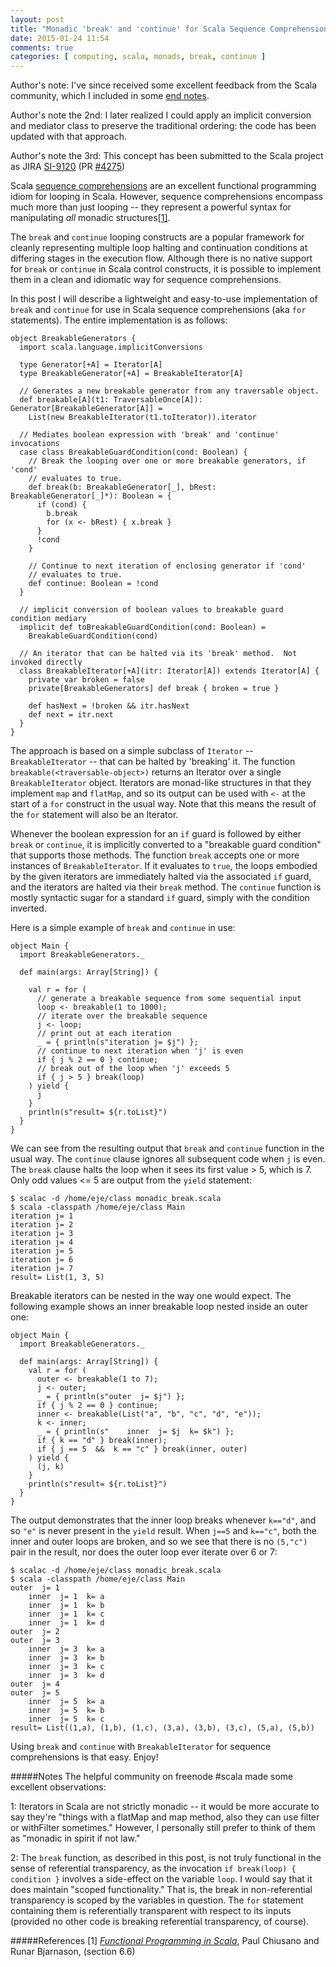 ```yaml
---
layout: post
title: "Monadic 'break' and 'continue' for Scala Sequence Comprehensions"
date: 2015-01-24 11:54
comments: true
categories: [ computing, scala, monads, break, continue ]
---
```


Author's note: I've since received some excellent feedback from the Scala community, which I included in some [end notes](#notes).

Author's note the 2nd: I later realized I could apply an implicit conversion and mediator class to preserve the traditional ordering: the code has been updated with that approach.

Author's note the 3rd: This concept has been submitted to the Scala project as JIRA [SI-9120](https://issues.scala-lang.org/browse/SI-9120) (PR [#4275](https://github.com/scala/scala/pull/4275))

Scala [sequence comprehensions](http://docs.scala-lang.org/tutorials/tour/sequence-comprehensions.html) are an excellent functional programming idiom for looping in Scala.  However, sequence comprehensions encompass much more than just looping -- they represent a powerful syntax for manipulating _all_ monadic structures[[1]](#ref1).

The `break` and `continue` looping constructs are a popular framework for cleanly representing multiple loop halting and continuation conditions at differing stages in the execution flow.  Although there is no native support for `break` or `continue` in Scala control constructs, it is possible to implement them in a clean and idiomatic way for sequence comprehensions.

In this post I will describe a lightweight and easy-to-use implementation of `break` and `continue` for use in Scala sequence comprehensions (aka `for` statements).  The entire implementation is as follows:

    object BreakableGenerators {
      import scala.language.implicitConversions

      type Generator[+A] = Iterator[A]
      type BreakableGenerator[+A] = BreakableIterator[A]

      // Generates a new breakable generator from any traversable object.
      def breakable[A](t1: TraversableOnce[A]): Generator[BreakableGenerator[A]] =
        List(new BreakableIterator(t1.toIterator)).iterator

      // Mediates boolean expression with 'break' and 'continue' invocations
      case class BreakableGuardCondition(cond: Boolean) {
        // Break the looping over one or more breakable generators, if 'cond' 
        // evaluates to true.
        def break(b: BreakableGenerator[_], bRest: BreakableGenerator[_]*): Boolean = {
          if (cond) {
            b.break
            for (x <- bRest) { x.break }
          }
          !cond
        }

        // Continue to next iteration of enclosing generator if 'cond' 
        // evaluates to true.
        def continue: Boolean = !cond
      }

      // implicit conversion of boolean values to breakable guard condition mediary
      implicit def toBreakableGuardCondition(cond: Boolean) =
        BreakableGuardCondition(cond)

      // An iterator that can be halted via its 'break' method.  Not invoked directly
      class BreakableIterator[+A](itr: Iterator[A]) extends Iterator[A] {
        private var broken = false
        private[BreakableGenerators] def break { broken = true }

        def hasNext = !broken && itr.hasNext
        def next = itr.next
      }
    }

The approach is based on a simple subclass of `Iterator` -- `BreakableIterator` -- that can be halted by 'breaking' it.  The function `breakable(<traversable-object>)` returns an Iterator over a single `BreakableIterator` object.  Iterators are monad-like structures in that they implement `map` and `flatMap`, and so its output can be used with `<-` at the start of a `for` construct in the usual way.  Note that this means the result of the `for` statement will also be an Iterator.

Whenever the boolean expression for an `if` guard is followed by either `break` or `continue`, it is implicitly converted to a "breakable guard condition" that supports those methods.  The function `break` accepts one or more instances of `BreakableIterator`.  If it evaluates to `true`, the loops embodied by the given iterators are immediately halted via the associated `if` guard, and the iterators are halted via their `break` method.  The `continue` function is mostly syntactic sugar for a standard `if` guard, simply with the condition inverted.


Here is a simple example of `break` and `continue` in use:

    object Main {
      import BreakableGenerators._

      def main(args: Array[String]) {

        val r = for (
          // generate a breakable sequence from some sequential input
          loop <- breakable(1 to 1000);
          // iterate over the breakable sequence
          j <- loop;
          // print out at each iteration
          _ = { println(s"iteration j= $j") };
          // continue to next iteration when 'j' is even
          if { j % 2 == 0 } continue;
          // break out of the loop when 'j' exceeds 5
          if { j > 5 } break(loop)
        ) yield {
          j
        }
        println(s"result= ${r.toList}")
      }
    }

We can see from the resulting output that `break` and `continue` function in the usual way.  The `continue` clause ignores all subsequent code when `j` is even.  The `break` clause halts the loop when it sees its first value > 5, which is 7.  Only odd values <= 5 are output from the `yield` statement:

    $ scalac -d /home/eje/class monadic_break.scala
    $ scala -classpath /home/eje/class Main
    iteration j= 1
    iteration j= 2
    iteration j= 3
    iteration j= 4
    iteration j= 5
    iteration j= 6
    iteration j= 7
    result= List(1, 3, 5)

Breakable iterators can be nested in the way one would expect.  The following example shows an inner breakable loop nested inside an outer one:

    object Main {
      import BreakableGenerators._

      def main(args: Array[String]) {
        val r = for (
          outer <- breakable(1 to 7);
          j <- outer;
          _ = { println(s"outer  j= $j") };
          if { j % 2 == 0 } continue;
          inner <- breakable(List("a", "b", "c", "d", "e"));
          k <- inner;
          _ = { println(s"    inner  j= $j  k= $k") };
          if { k == "d" } break(inner);
          if { j == 5  &&  k == "c" } break(inner, outer)
        ) yield {
          (j, k)
        }
        println(s"result= ${r.toList}")
      }
    }

The output demonstrates that the inner loop breaks whenever `k=="d"`, and so `"e"` is never present in the `yield` result.  When `j==5` and `k=="c"`, both the inner and outer loops are broken, and so we see that there is no `(5,"c")` pair in the result, nor does the outer loop ever iterate over 6 or 7:

    $ scalac -d /home/eje/class monadic_break.scala
    $ scala -classpath /home/eje/class Main
    outer  j= 1
        inner  j= 1  k= a
        inner  j= 1  k= b
        inner  j= 1  k= c
        inner  j= 1  k= d
    outer  j= 2
    outer  j= 3
        inner  j= 3  k= a
        inner  j= 3  k= b
        inner  j= 3  k= c
        inner  j= 3  k= d
    outer  j= 4
    outer  j= 5
        inner  j= 5  k= a
        inner  j= 5  k= b
        inner  j= 5  k= c
    result= List((1,a), (1,b), (1,c), (3,a), (3,b), (3,c), (5,a), (5,b))

Using `break` and `continue` with `BreakableIterator` for sequence comprehensions is that easy.  Enjoy!

<a name="notesname" id="notes"></a>
#####Notes
The helpful community on freenode #scala made some excellent observations:

1: Iterators in Scala are not strictly monadic -- it would be more accurate to say they're "things with a flatMap and map method, also they can use filter or withFilter sometimes."  However, I personally still prefer to think of them as "monadic in spirit if not law."

2: The `break` function, as described in this post, is not truly functional in the sense of referential transparency, as the invocation `if break(loop) { condition }` involves a side-effect on the variable `loop`.  I would say that it does maintain "scoped functionality."  That is, the break in non-referential transparency is scoped by the variables in question.  The `for` statement containing them is referentially transparent with respect to its inputs (provided no other code is breaking referential transparency, of course).


#####References
<a name="ref1name" id="ref1">[1] </a>_[Functional Programming in Scala](http://www.manning.com/bjarnason/)_, Paul Chiusano and Runar Bjarnason, (section 6.6)
